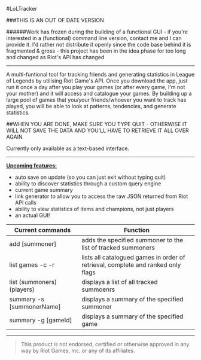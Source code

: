 #LoLTracker

###THIS IS AN OUT OF DATE VERSION

######Work has frozen during the building of a functional GUI - if you're interested in a (functional) command line version, contact me and I can provide it. I'd rather not distribute it openly since the code base behind it is fragmented & gross - this project has been in the idea phase for too long and changed as Riot's API has changed

__________________________________________________________________________________________
A multi-funtional tool for tracking friends and generating statistics in League of Legends by utilising Riot Game's API.
Once you download the app, just run it once a day after you play your games (or after every game, I'm not your mother) and it will access and catalogue your games. By building up a large pool of games that you/your friends/whoever you want to track has played, you will be able to look at patterns, tendencies, and generate statistics.

##WHEN YOU ARE DONE, MAKE SURE YOU TYPE QUIT - OTHERWISE IT WILL NOT SAVE THE DATA AND YOU'LL HAVE TO RETRIEVE IT ALL OVER AGAIN

Currently only available as a text-based interface.
__________________________________________________________________________________________
<b><u>Upcoming features:</b></u>
- auto save on update (so you can just exit without typing quit)
- ability to discover statistics through a custom query engine
- current game summary
- link generator to allow you to access the raw JSON returned from Riot API calls
- ability to view statistics of items and champions, not just players
- an actual GUI!

|Current commands|Function|
|----------------|--------|
|add [summoner]| adds the specified summoner to the list of tracked summoners|
|list games -c -r| lists all catalogued games in order of retrieval, complete and ranked only flags|
|list (summoners)(players)| displays a list of all tracked summoenrs|
|summary -s [summonerName]| displays a summary of the specified summoner|
|summary -g [gameId]| displays a summary of the specified game|

______________________________________________________________________________________________________________________




> This product is not endorsed, certified or otherwise approved in any way by Riot Games, Inc. or any of its affiliates.


